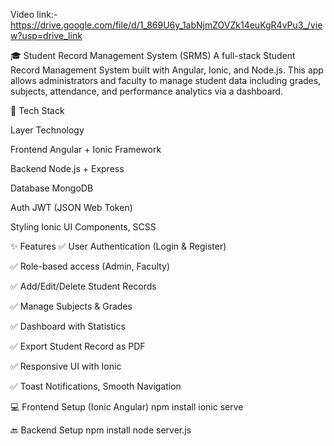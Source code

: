 Video link:- https://drive.google.com/file/d/1_869U6y_1abNjmZOVZk14euKgR4vPu3_/view?usp=drive_link

🎓 Student Record Management System (SRMS)
A full-stack Student Record Management System built with Angular, Ionic, and Node.js. This app allows administrators and faculty to manage student data including grades, subjects, attendance, and performance analytics via a dashboard.




🧰 Tech Stack

Layer	Technology

Frontend	Angular + Ionic Framework

Backend	Node.js + Express

Database	MongoDB

Auth	JWT (JSON Web Token)

Styling	Ionic UI Components, SCSS




✨ Features
✅ User Authentication (Login & Register)

✅ Role-based access (Admin, Faculty)

✅ Add/Edit/Delete Student Records

✅ Manage Subjects & Grades

✅ Dashboard with Statistics

✅ Export Student Record as PDF

✅ Responsive UI with Ionic

✅ Toast Notifications, Smooth Navigation




💻 Frontend Setup (Ionic Angular)
npm install 
ionic serve




🔙 Backend Setup 
npm install 
node server.js




